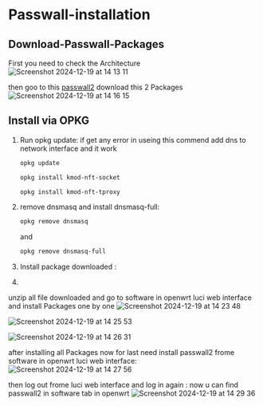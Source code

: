# Passwall-installation

## Download-Passwall-Packages
First you need to check the Architecture
![Screenshot 2024-12-19 at 14 13 11](https://github.com/user-attachments/assets/6d72b366-efb1-4348-a93c-3f76ff291654)

then goo to this [passwall2](https://github.com/xiaorouji/openwrt-passwall2/releases/tag/24.12.19-1)
download this 2 Packages
![Screenshot 2024-12-19 at 14 16 15](https://github.com/user-attachments/assets/2d2ae492-ac15-4df3-8eee-7c13a004ac68)


## Install via OPKG

1. Run opkg update: 
    if get any error in useing this commend add dns to network interface and it work 
    ```sh
    opkg update
    ```

    ```sh
    opkg install kmod-nft-socket
    ```
    ```sh
    opkg install kmod-nft-tproxy
    ```

2. remove dnsmasq and install dnsmasq-full:

    ```sh
    opkg remove dnsmasq
    ```

    and

    ```sh
    opkg remove dnsmasq-full
    ```

3. Install package downloaded :
4. 
unzip all file downloaded and go to software in openwrt luci web interface and install Packages one by one 
![Screenshot 2024-12-19 at 14 23 48](https://github.com/user-attachments/assets/f6af2123-191c-451c-b9e5-1984c2aed519)

![Screenshot 2024-12-19 at 14 25 53](https://github.com/user-attachments/assets/581f806b-e40c-4351-b50c-d0d2c7172301)

![Screenshot 2024-12-19 at 14 26 31](https://github.com/user-attachments/assets/a501b675-ef53-4541-be17-efcccddfd8cf)

after installing all Packages now for last need install passwall2 frome software in openwrt luci web interface:
![Screenshot 2024-12-19 at 14 27 56](https://github.com/user-attachments/assets/55cba6a1-7cae-4996-b0a6-c00fbadbe3e4)

then log out frome luci web interface and log in again :
now u can find passwall2 in software tab in openwrt
![Screenshot 2024-12-19 at 14 29 36](https://github.com/user-attachments/assets/7426fa76-dfe9-47f5-9fec-06b005aa4b26)


